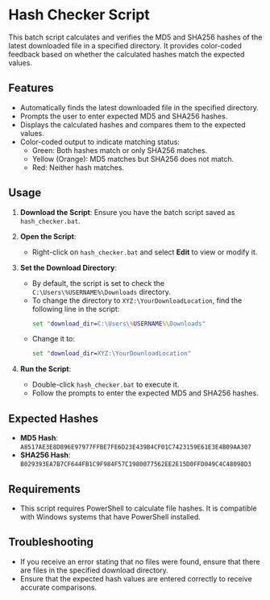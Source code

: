 # Hash Checker Script

This batch script calculates and verifies the MD5 and SHA256 hashes of the latest downloaded file in a specified directory. It provides color-coded feedback based on whether the calculated hashes match the expected values.

## Features

- Automatically finds the latest downloaded file in the specified directory.
- Prompts the user to enter expected MD5 and SHA256 hashes.
- Displays the calculated hashes and compares them to the expected values.
- Color-coded output to indicate matching status:
  - Green: Both hashes match or only SHA256 matches.
  - Yellow (Orange): MD5 matches but SHA256 does not match.
  - Red: Neither hash matches.

## Usage

1. **Download the Script**: Ensure you have the batch script saved as `hash_checker.bat`.

2. **Open the Script**:
   - Right-click on `hash_checker.bat` and select **Edit** to view or modify it.

3. **Set the Download Directory**:
   - By default, the script is set to check the `C:\Users\%USERNAME%\Downloads` directory. 
   - To change the directory to `XYZ:\YourDownloadLocation`, find the following line in the script:
     ```bat
     set "download_dir=C:\Users\%USERNAME%\Downloads"
     ```
   - Change it to:
     ```bat
     set "download_dir=XYZ:\YourDownloadLocation"
     ```

4. **Run the Script**:
   - Double-click `hash_checker.bat` to execute it.
   - Follow the prompts to enter the expected MD5 and SHA256 hashes.
  
## Expected Hashes

- **MD5 Hash**: `A8517AE3E8D896E97977FFBE7FE6D23E439B4CF01C7423159E61E3E4B09AA307`
- **SHA256 Hash**: `B029393EA7B7CF644FB1C9F984F57C1980077562EE2E15D0FFD049C4C48098D3`

## Requirements

- This script requires PowerShell to calculate file hashes. It is compatible with Windows systems that have PowerShell installed.

## Troubleshooting

- If you receive an error stating that no files were found, ensure that there are files in the specified download directory.
- Ensure that the expected hash values are entered correctly to receive accurate comparisons.


